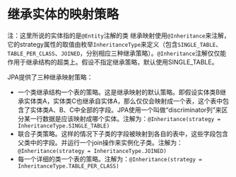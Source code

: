 # 继承实体的映射策略

注：这里所说的实体指的是`@Entity`注解的类
继承映射使用`@Inheritance`来注解，它的strategy属性的取值由枚举`InheritanceType`来定义（包含`SINGLE_TABLE`、`TABLE_PER_CLASS`、`JOINED`，分别相应三种继承策略）。`@Inheritance`注解仅仅能作用于继承结构的超类上。假设不指定继承策略，默认使用SINGLE_TABLE。

JPA提供了三种继承映射策略：
- 一个类继承结构一个表的策略。这是继承映射的默认策略。即假设实体类B继承实体类A，实体类C也继承自实体A，那么仅仅会映射成一个表，这个表中包含了实体类A、B、C中全部的字段。JPA使用一个叫做“discriminator列”来区分某一行数据是应该映射成哪个实体。注解为：`@Inheritance(strategy = InheritanceType.SINGLE_TABLE)`
- 联合子类策略。这样的情况下子类的字段被映射到各自的表中，这些字段包含父类中的字段。并运行一个join操作来实例化子类。注解为：`@Inheritance(strategy = InheritanceType.JOINED)`
- 每一个详细的类一个表的策略。注解为：`@Inheritance(strategy = InheritanceType.TABLE_PER_CLASS)`